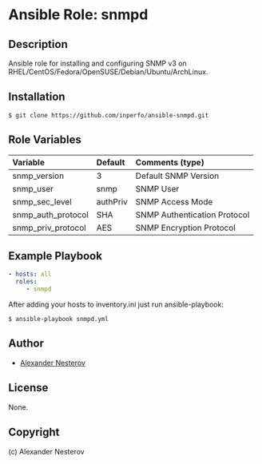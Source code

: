 # Ansible Role: snmpd

## Description

Ansible role for installing and configuring SNMP v3 on RHEL/CentOS/Fedora/OpenSUSE/Debian/Ubuntu/ArchLinux.

## Installation

```
$ git clone https://github.com/inperfo/ansible-snmpd.git

```

## Role Variables

| Variable             | Default         | Comments (type)                                   |
| :---                 | :---            | :---                                              |
| snmp_version         | 3               | Default SNMP Version                              |
| snmp_user            | snmp            | SNMP User                                         |
| snmp_sec_level       | authPriv        | SNMP Access Mode                                  |
| snmp_auth_protocol   | SHA             | SNMP Authentication Protocol                      |
| snmp_priv_protocol   | AES             | SNMP Encryption Protocol                          |

## Example Playbook

```yml
- hosts: all
  roles:
     - snmpd
```

After adding your hosts to inventory.ini just run ansible-playbook:

```
$ ansible-playbook snmpd.yml

```

## Author

* [Alexander Nesterov](https://www.facebook.com/nester.wsx)
 
## License

None. 

## Copyright

(c) Alexander Nesterov
